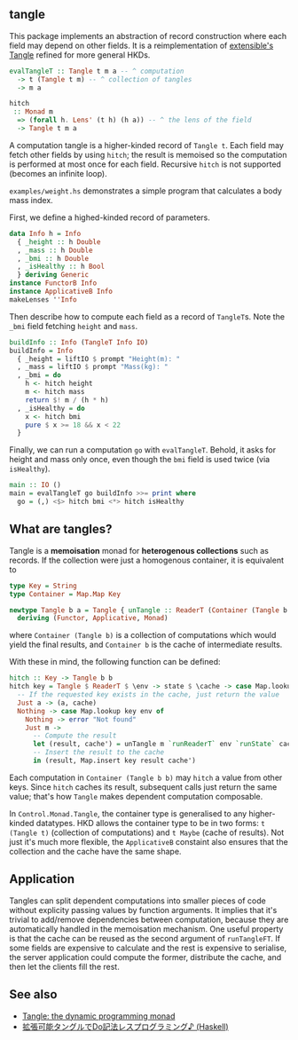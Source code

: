 tangle
----

This package implements an abstraction of record construction where each field may depend on other fields.
It is a reimplementation of [extensible's Tangle](https://hackage.haskell.org/package/extensible-0.8.3/docs/Data-Extensible-Tangle.html) refined for more general HKDs.

```haskell
evalTangleT :: Tangle t m a -- ^ computation
  -> t (Tangle t m) -- ^ collection of tangles
  -> m a

hitch
 :: Monad m
  => (forall h. Lens' (t h) (h a)) -- ^ the lens of the field
  -> Tangle t m a
```

A computation tangle is a higher-kinded record of `Tangle t`. Each field may fetch other fields by using `hitch`; the result is memoised so the computation is performed at most once for each field. Recursive `hitch` is not supported (becomes an infinite loop).

`examples/weight.hs` demonstrates a simple program that calculates a body mass index.

First, we define a highed-kinded record of parameters.
```haskell
data Info h = Info
  { _height :: h Double
  , _mass :: h Double
  , _bmi :: h Double
  , _isHealthy :: h Bool
  } deriving Generic
instance FunctorB Info
instance ApplicativeB Info
makeLenses ''Info
```

Then describe how to compute each field as a record of `TangleT`s.
Note the `_bmi` field fetching `height` and `mass`.

```haskell
buildInfo :: Info (TangleT Info IO)
buildInfo = Info
  { _height = liftIO $ prompt "Height(m): "
  , _mass = liftIO $ prompt "Mass(kg): "
  , _bmi = do
    h <- hitch height
    m <- hitch mass
    return $! m / (h * h)
  , _isHealthy = do
    x <- hitch bmi
    pure $ x >= 18 && x < 22
  }
```

Finally, we can run a computation `go` with `evalTangleT`.
Behold, it asks for height and mass only once, even though the `bmi` field is used twice (via `isHealthy`).

```haskell
main :: IO ()
main = evalTangleT go buildInfo >>= print where
  go = (,) <$> hitch bmi <*> hitch isHealthy
```

What are tangles?
----

Tangle is a __memoisation__ monad for __heterogenous collections__ such as records.
If the collection were just a homogenous container, it is equivalent to

```haskell
type Key = String
type Container = Map.Map Key

newtype Tangle b a = Tangle { unTangle :: ReaderT (Container (Tangle b b)) (State (Container b)) a }
  deriving (Functor, Applicative, Monad)
```

where `Container (Tangle b)` is a collection of computations which would yield the final results,
and `Container b` is the cache of intermediate results.

With these in mind, the following function can be defined:

```haskell
hitch :: Key -> Tangle b b
hitch key = Tangle $ ReaderT $ \env -> state $ \cache -> case Map.lookup key cache of
  -- If the requested key exists in the cache, just return the value
  Just a -> (a, cache)
  Nothing -> case Map.lookup key env of
    Nothing -> error "Not found"
    Just m ->
      -- Compute the result
      let (result, cache') = unTangle m `runReaderT` env `runState` cache
      -- Insert the result to the cache
      in (result, Map.insert key result cache')
```

Each computation in `Container (Tangle b b)` may `hitch` a value from other keys.
Since `hitch` caches its result, subsequent calls just return the same value;
that's how `Tangle` makes dependent computation composable.

In `Control.Monad.Tangle`, the container type is generalised to any higher-kinded datatypes.
HKD allows the container type to be in two forms: `t (Tangle t)` (collection of computations) and `t Maybe` (cache of results).
Not just it's much more flexible, the `ApplicativeB` constaint also ensures that the collection and the cache have the same shape.

Application
----

Tangles can split dependent computations into smaller pieces of code without explicity passing values by function arguments.
It implies that it's trivial to add/remove dependencies between computation, because they are automatically handled in the memoisation mechanism.
One useful property is that the cache can be reused as the second argument of `runTangleFT`.
If some fields are expensive to calculate and the rest is expensive to serialise,
the server application could compute the former, distribute the cache, and then let the clients fill the rest.

See also
----

* [Tangle: the dynamic programming monad](https://discourse.haskell.org/t/tangle-the-dynamic-programming-monad/2406)
* [拡張可能タングルでDo記法レスプログラミング♪ (Haskell)](https://matsubara0507.github.io/posts/2018-02-22-fun-of-extensible-3.html)